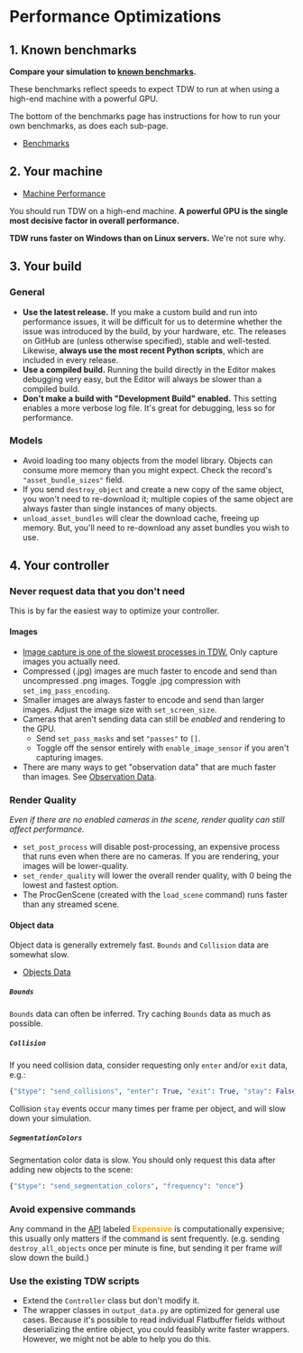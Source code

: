 # Performance Optimizations

## 1. Known benchmarks

**Compare your simulation to [known benchmarks](benchmark.md).**

These benchmarks reflect speeds to expect TDW to run at when using a high-end machine with a powerful GPU.

The bottom of the benchmarks page has instructions for how to run your own benchmarks, as does each sub-page.

 - [Benchmarks](benchmark.md)

## 2. Your machine

- [Machine Performance](machine_performance.md)

You should run TDW on a high-end machine. **A powerful GPU is the single most decisive factor in overall performance.**

**TDW runs faster on Windows than on Linux servers.** We're not sure why.

## 3. Your build

### General

- **Use the latest release.** If you make a custom build and run into performance issues, it will be difficult for us to determine whether the issue was introduced by the build, by your hardware, etc. The releases on GitHub are (unless otherwise specified), stable and well-tested. Likewise, **always use the most recent Python scripts**, which are included in every release.
- **Use a compiled build.** Running the build directly in the Editor makes debugging very easy, but the Editor will always be slower than a compiled build.
- **Don't make a build with "Development Build" enabled.** This setting enables a more verbose log file. It's great for debugging, less so for performance.

### Models

- Avoid loading too many objects from the model library. Objects can consume more memory than you might expect. Check the record's `"asset_bundle_sizes"` field.
- If you send `destroy_object` and create a new copy of the same object, you won't need to re-download it; multiple copies of the same object are always faster than single instances of many objects.
- `unload_asset_bundles` will clear the download cache, freeing up memory. But, you'll need to re-download any asset bundles you wish to use.

## 4. Your controller

### Never request data that you don't need

This is by far the easiest way to optimize your controller.

#### Images

- [Image capture is one of the slowest processes in TDW.](image_capture.md) Only capture images you actually need.
- Compressed (.jpg) images are much faster to encode and send than uncompressed .png images. Toggle .jpg compression with `set_img_pass_encoding`.
- Smaller images are always faster to encode and send than larger images. Adjust the image size with `set_screen_size`.
- Cameras that aren't sending data can still be _enabled_ and rendering to the GPU.
	- Send `set_pass_masks` and set `"passes"` to `[]`.
	- Toggle off the sensor entirely with `enable_image_sensor` if you aren't capturing images. 
- There are many ways to get "observation data" that are much faster than images. See [Observation Data](observation_data.md).

### Render Quality

_Even if there are no enabled cameras in the scene, render quality can still affect performance._

- `set_post_process` will disable post-processing, an expensive process that runs even when there are no cameras. If you are rendering, your images will be lower-quality.
- `set_render_quality` will lower the overall render quality, with 0 being the lowest and fastest option.
- The ProcGenScene (created with the `load_scene` command) runs faster than any streamed scene.

#### Object data

Object data is generally extremely fast. `Bounds` and `Collision` data are somewhat slow.

- [Objects Data](object_data.md)

##### `Bounds`

`Bounds` data can often be inferred. Try caching `Bounds` data as much as possible.

##### `Collision`

If you need collision data, consider requesting only `enter` and/or `exit` data, e.g.:

```python
{"$type": "send_collisions", "enter": True, "exit": True, "stay": False}
```

Collision `stay` events occur many times per frame per object, and will slow down your simulation.

##### `SegmentationColors`

Segmentation color data is slow. You should only request this data after adding new objects to the scene:

```python
{"$type": "send_segmentation_colors", "frequency": "once"}
```

### Avoid expensive commands

Any command in the [API](../api/command_api.md) labeled <font style="color:orange">**Expensive**</font> is computationally expensive; this usually only matters if the command is sent frequently. (e.g. sending `destroy_all_objects` once per minute is fine, but sending it per frame _will_ slow down the build.)

### Use the existing TDW scripts

- Extend the `Controller` class but don't modify it.
- The wrapper classes in `output_data.py` are optimized for general use cases. Because it's possible to read individual Flatbuffer fields without deserializing the entire object, you could feasibly write faster wrappers. However, we might not be able to help you do this.
